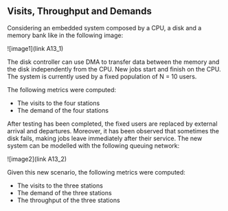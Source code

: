 ## Visits, Throughput and Demands

Considering an embedded system composed by a CPU, a disk and a memory bank like in the following image:

 ![image1](link A13_1)
 
The disk controller can use DMA to transfer data between the memory and the disk independently from the CPU. New jobs start and finish on the CPU. 
The system is currently used by a fixed population of N = 10 users.

The following metrics were computed:
- The visits to the four stations
- The demand of the four stations

After testing has been completed, the fixed users are replaced by external arrival and departures. 
Moreover, it has been observed that sometimes the disk fails, making jobs leave immediately after their service. 
The new system can be modelled with the following queuing network:

![image2](link A13_2)

Given this new scenario, the following metrics were computed:
- The visits to the three stations
- The demand of the three stations
- The throughput of the three stations
